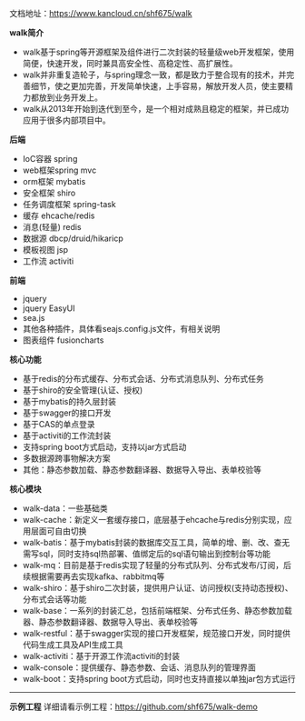 文档地址：https://www.kancloud.cn/shf675/walk

**walk简介**
* walk基于spring等开源框架及组件进行二次封装的轻量级web开发框架，使用简便，快速开发，同时兼具高安全性、高稳定性、高扩展性。
* walk并非重复造轮子，与spring理念一致，都是致力于整合现有的技术，并完善细节，使之更加完善，开发简单快速，上手容易，解放开发人员，使主要精力都放到业务开发上。
* walk从2013年开始到迭代到至今，是一个相对成熟且稳定的框架，并已成功应用于很多内部项目中。

**后端**
* IoC容器 spring
* web框架spring mvc
* orm框架 mybatis
* 安全框架 shiro
* 任务调度框架 spring-task
* 缓存 ehcache/redis
* 消息(轻量) redis
* 数据源 dbcp/druid/hikaricp
* 模板视图 jsp
* 工作流 activiti

**前端**
* jquery
* jquery EasyUI
* sea.js
* 其他各种插件，具体看seajs.config.js文件，有相关说明
* 图表组件 fusioncharts

**核心功能**
* 基于redis的分布式缓存、分布式会话、分布式消息队列、分布式任务
* 基于shiro的安全管理(认证、授权)
* 基于mybatis的持久层封装
* 基于swagger的接口开发
* 基于CAS的单点登录
* 基于activiti的工作流封装
* 支持spring boot方式启动，支持以jar方式启动
* 多数据源跨事物解决方案
* 其他：静态参数加载、静态参数翻译器、数据导入导出、表单校验等

**核心模块**
* walk-data：一些基础类
* walk-cache：新定义一套缓存接口，底层基于ehcache与redis分别实现，应用层面可自由切换
* walk-batis：基于mybatis封装的数据库交互工具，简单的增、删、改、查无需写sql，同时支持sql热部署、值绑定后的sql语句输出到控制台等功能
* walk-mq：目前是基于redis实现了轻量的分布式队列、分布式发布/订阅，后续根据需要再去实现kafka、rabbitmq等
* walk-shiro：基于shiro二次封装，提供用户认证、访问授权(支持动态授权)、分布式会话等功能
* walk-base：一系列的封装汇总，包括前端框架、分布式任务、静态参数加载器、静态参数翻译器、数据导入导出、表单校验等
* walk-restful：基于swagger实现的接口开发框架，规范接口开发，同时提供代码生成工具及API生成工具
* walk-activiti：基于开源工作流activiti的封装
* walk-console：提供缓存、静态参数、会话、消息队列的管理界面
* walk-boot：支持spring boot方式启动，同时也支持直接以单独jar包方式运行

* * * * *
**示例工程**
详细请看示例工程：https://github.com/shf675/walk-demo
